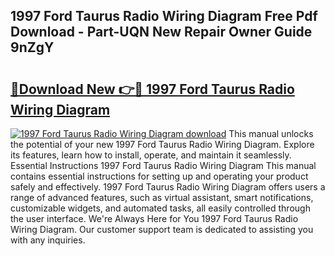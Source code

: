 ## 1997 Ford Taurus Radio Wiring Diagram Free Pdf Download - Part-UQN New Repair Owner Guide 9nZgY

# <h2><a href="http://dfnmyi.blite.top/?on=1997+Ford+Taurus+Radio+Wiring+Diagram">🔗Download New 👉🔴 1997 Ford Taurus Radio Wiring Diagram</a></h2>

[![1997 Ford Taurus Radio Wiring Diagram download](https://i.imgur.com/lujVjoI.png)](http://dfnmyi.blite.top/?on=1997+Ford+Taurus+Radio+Wiring+Diagram)
This manual unlocks the potential of your new 1997 Ford Taurus Radio Wiring Diagram. Explore its features, learn how to install, operate, and maintain it seamlessly. Essential Instructions 1997 Ford Taurus Radio Wiring Diagram This manual contains essential instructions for setting up and operating your product safely and effectively. 1997 Ford Taurus Radio Wiring Diagram offers users a range of advanced features, such as virtual assistant, smart notifications, customizable widgets, and automated tasks, all easily controlled through the user interface. We're Always Here for You 1997 Ford Taurus Radio Wiring Diagram. Our customer support team is dedicated to assisting you with any inquiries.
